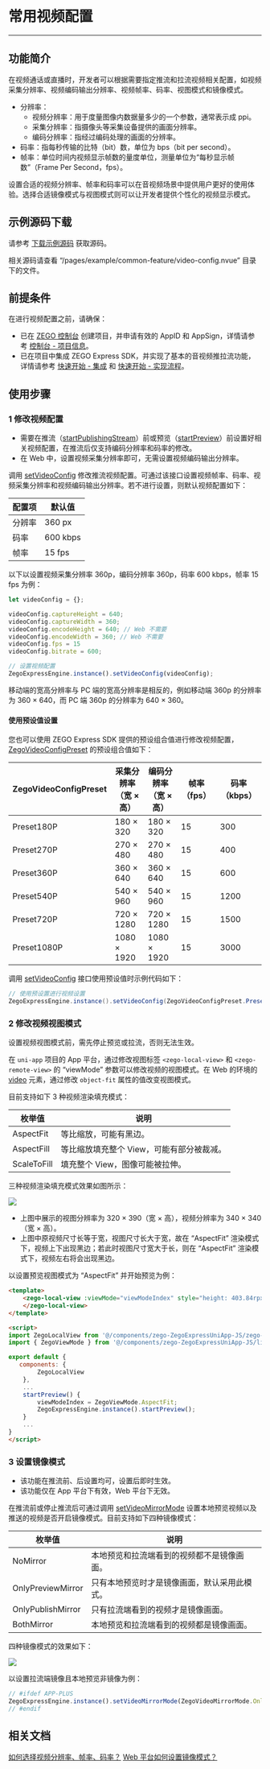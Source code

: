 # 常用视频配置

- - -

## 功能简介

在视频通话或直播时，开发者可以根据需要指定推流和拉流视频相关配置，如视频采集分辨率、视频编码输出分辨率、视频帧率、码率、视图模式和镜像模式。

- 分辨率：
    - 视频分辨率：用于度量图像内数据量多少的一个参数，通常表示成 ppi。
    - 采集分辨率：指摄像头等采集设备提供的画面分辨率。
    - 编码分辨率：指经过编码处理的画面的分辨率。
- 码率：指每秒传输的比特（bit）数，单位为 bps（bit per second）。
- 帧率：单位时间内视频显示帧数的量度单位，测量单位为“每秒显示帧数”（Frame Per Second，fps）。

设置合适的视频分辨率、帧率和码率可以在音视频场景中提供用户更好的使用体验。选择合适镜像模式与视图模式则可以让开发者提供个性化的视频显示模式。

## 示例源码下载

请参考 [下载示例源码](https://doc-zh.zego.im/article/21044) 获取源码。

相关源码请查看 “/pages/example/common-feature/video-config.nvue” 目录下的文件。

## 前提条件

在进行视频配置之前，请确保：

- 已在 [ZEGO 控制台](https://console.zego.im) 创建项目，并申请有效的 AppID 和 AppSign，详情请参考 [控制台 - 项目信息](/console/project-info)。
- 已在项目中集成 ZEGO Express SDK，并实现了基本的音视频推拉流功能，详情请参考 [快速开始 - 集成](https://doc-zh.zego.im/article/21045) 和 [快速开始 - 实现流程](https://doc-zh.zego.im/article/21030)。


## 使用步骤

### 1 修改视频配置

<Warning title="注意">


- 需要在推流（[startPublishingStream](https://doc-zh.zego.im/unique-api/express-video-sdk/zh/javascript_uni-app/classes/_zegoexpressengine_.zegoexpressengine.html#startpublishingstream)）前或预览（[startPreview](https://doc-zh.zego.im/unique-api/express-video-sdk/zh/javascript_uni-app/classes/_zegoexpressengine_.zegoexpressengine.html#startpreview)）前设置好相关视频配置，在推流后仅支持编码分辨率和码率的修改。
- 在 Web 中，设置视频采集分辨率即可，无需设置视频编码输出分辨率。


</Warning>



调用 [setVideoConfig](https://doc-zh.zego.im/unique-api/express-video-sdk/zh/javascript_uni-app/classes/_zegoexpressengine_.zegoexpressengine.html#setvideoconfig) 修改推流视频配置。可通过该接口设置视频帧率、码率、视频采集分辨率和视频编码输出分辨率。若不进行设置，则默认视频配置如下：

|配置项|默认值|
|-|-|
|分辨率|360 px|
|码率| 600 kbps|
|帧率|15 fps|

以下以设置视频采集分辨率 360p，编码分辨率 360p，码率 600 kbps，帧率 15 fps 为例：

```javascript
let videoConfig = {};

videoConfig.captureHeight = 640;
videoConfig.captureWidth = 360;
videoConfig.encodeHeight = 640; // Web 不需要
videoConfig.encodeWidth = 360; // Web 不需要
videoConfig.fps = 15
videoConfig.bitrate = 600;

// 设置视频配置
ZegoExpressEngine.instance().setVideoConfig(videoConfig);
```

<Note title="说明">


移动端的宽高分辨率与 PC 端的宽高分辨率是相反的，例如移动端 360p 的分辨率为 360 × 640，而 PC 端 360p 的分辨率为 640 × 360。

</Note>




#### 使用预设值设置

您也可以使用 ZEGO Express SDK 提供的预设组合值进行修改视频配置，[ZegoVideoConfigPreset](https://doc-zh.zego.im/unique-api/express-video-sdk/zh/javascript_uni-app/enums/_zegoexpressdefines_.zegovideoconfigpreset.html) 的预设组合值如下：

| ZegoVideoConfigPreset | 采集分辨率<br/>（宽 × 高） | 编码分辨率<br/>（宽 × 高） | 帧率（fps） | 码率（kbps） |
| ------------------- | ------------------ | --------------- | --------- | ---------- |
|      Preset180P      |       180 × 320        |      180 × 320      |     15      |     300      |
|      Preset270P      |       270 × 480        |      270 × 480      |     15      |     400      |
|      Preset360P      |       360 × 640        |      360 × 640      |     15      |     600      |
|      Preset540P      |       540 × 960        |      540 × 960      |     15      |     1200     |
|      Preset720P      |       720 × 1280       |      720 × 1280     |     15      |     1500     |
|     Preset1080P      |       1080 × 1920      |     1080 × 1920     |     15      |     3000     |

调用 [setVideoConfig](https://doc-zh.zego.im/unique-api/express-video-sdk/zh/javascript_uni-app/classes/_zegoexpressengine_.zegoexpressengine.html#setvideoconfig) 接口使用预设值时示例代码如下：

```java
// 使用预设置进行视频设置
ZegoExpressEngine.instance().setVideoConfig(ZegoVideoConfigPreset.Preset1080P)
```



### 2 修改视频视图模式

<Warning title="注意">


设置视频视图模式前，需先停止预览或拉流，否则无法生效。

</Warning>



在 `uni-app` 项目的 App 平台，通过修改视图标签 `<zego-local-view>` 和 `<zego-remote-view>` 的 “viewMode” 参数可以修改视频的视图模式。在 Web 的环境的 [video](https://uniapp.dcloud.io/component/video.html) 元素，通过修改 `object-fit` 属性的值改变视图模式。

目前支持如下 3 种视频渲染填充模式：

|枚举值|说明|
|-|-|
|AspectFit|等比缩放，可能有黑边。|
|AspectFill|等比缩放填充整个 View，可能有部分被裁减。|
|ScaleToFill|填充整个 View，图像可能被拉伸。|

三种视频渲染填充模式效果如图所示：

<Frame width="512" height="auto" caption=""><img src="https://doc-media.zego.im/sdk-doc/Pics/uniapp/CommonFeatures/CommonVideoConfig/viewMode_uniapp.png" /></Frame>

- 上图中展示的视图分辨率为 320 × 390（宽 × 高），视频分辨率为 340 × 340（宽 × 高）。
- 上图中原视频尺寸长等于宽，视图尺寸长大于宽，故在 “AspectFit” 渲染模式下，视频上下出现黑边；若此时视图尺寸宽大于长，则在 “AspectFit” 渲染模式下，视频左右将会出现黑边。

以设置预览视图模式为 “AspectFit” 并开始预览为例：

```html
<template>
    <zego-local-view :viewMode="viewModeIndex" style="height: 403.84rpx;flex: 1;">
    </zego-local-view>
</template>

<script>
import ZegoLocalView from '@/components/zego-ZegoExpressUniApp-JS/zego-view/ZegoLocalView';
import { ZegoViewMode } from '@/components/zego-ZegoExpressUniApp-JS/lib/ZegoExpressDefines';

export default {
   components: {
        ZegoLocalView
    },
    ...
    startPreview() {
        viewModeIndex = ZegoViewMode.AspectFit;
        ZegoExpressEngine.instance().startPreview();
    }
    ...
}
</script>
```

### 3 设置镜像模式

<Warning title="注意">


- 该功能在推流前、后设置均可，设置后即时生效。
- 该功能仅在 App 平台下有效，Web 平台下无效。

</Warning>




在推流前或停止推流后可通过调用 [setVideoMirrorMode](https://doc-zh.zego.im/unique-api/express-video-sdk/zh/javascript_uni-app/classes/_zegoexpressengine_.zegoexpressengine.html#setvideomirrormode) 设置本地预览视频以及推送的视频是否开启镜像模式。目前支持如下四种镜像模式：

|枚举值|说明|
|-|-|
|NoMirror|本地预览和拉流端看到的视频都不是镜像画面。|
|OnlyPreviewMirror|只有本地预览时才是镜像画面，默认采用此模式。|
|OnlyPublishMirror|只有拉流端看到的视频才是镜像画面。|
|BothMirror|本地预览和拉流端看到的视频都是镜像画面。|

四种镜像模式的效果如下：

<Frame width="512" height="auto" caption=""><img src="https://doc-media.zego.im/sdk-doc/Pics/uniapp/CommonFeatures/CommonVideoConfig/mirror_mode_uniapp.png" /></Frame>

以设置拉流端镜像且本地预览非镜像为例：

```javascript
// #ifdef APP-PLUS
ZegoExpressEngine.instance().setVideoMirrorMode(ZegoVideoMirrorMode.OnlyPublishMirror);
// #endif
```


## 相关文档

[如何选择视频分辨率、帧率、码率？](https://doc-zh.zego.im/faq/video_info)
[Web 平台如何设置镜像模式？](https://doc-zh.zego.im/faq/mirrormode_web?product=ExpressVideo&platform=web)

<Content />

